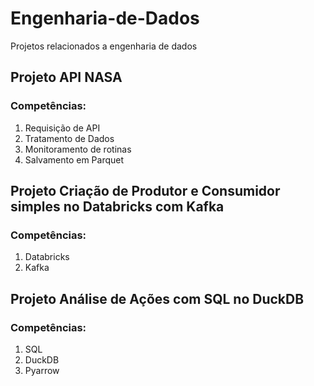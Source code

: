 # Engenharia-de-Dados
Projetos relacionados a engenharia de dados

## Projeto API NASA
### Competências:
1. Requisição de API
2. Tratamento de Dados
3. Monitoramento de rotinas
4. Salvamento em Parquet

## Projeto Criação de Produtor e Consumidor simples no Databricks com Kafka
### Competências:
1. Databricks
2. Kafka

## Projeto Análise de Ações com SQL no DuckDB
### Competências:
1. SQL
2. DuckDB
3. Pyarrow
